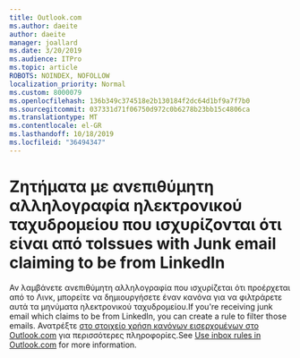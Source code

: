 ```yaml
---
title: Outlook.com
ms.author: daeite
author: daeite
manager: joallard
ms.date: 3/20/2019
ms.audience: ITPro
ms.topic: article
ROBOTS: NOINDEX, NOFOLLOW
localization_priority: Normal
ms.custom: 8000079
ms.openlocfilehash: 136b349c374518e2b130184f2dc64d1bf9a7f7b0
ms.sourcegitcommit: 037331d71f06750d972c0b6278b23bb15c4806ca
ms.translationtype: MT
ms.contentlocale: el-GR
ms.lasthandoff: 10/18/2019
ms.locfileid: "36494347"
---
```

# <a name="issues-with-junk-email-claiming-to-be-from-linkedin"></a><span data-ttu-id="6db65-102">Ζητήματα με ανεπιθύμητη αλληλογραφία ηλεκτρονικού ταχυδρομείου που ισχυρίζονται ότι είναι από το</span><span class="sxs-lookup"><span data-stu-id="6db65-102">Issues with Junk email claiming to be from LinkedIn</span></span>

<span data-ttu-id="6db65-103">Αν λαμβάνετε ανεπιθύμητη αλληλογραφία που ισχυρίζεται ότι προέρχεται από το Λινκ, μπορείτε να δημιουργήσετε έναν κανόνα για να φιλτράρετε αυτά τα μηνύματα ηλεκτρονικού ταχυδρομείου.</span><span class="sxs-lookup"><span data-stu-id="6db65-103">If you're receiving junk email which claims to be from LinkedIn, you can create a rule to filter those emails.</span></span>
<span data-ttu-id="6db65-104">Ανατρέξτε [στο στοιχείο χρήση κανόνων εισερχομένων στο Outlook.com](https://aka.ms/OutlookComInboxRules) για περισσότερες πληροφορίες.</span><span class="sxs-lookup"><span data-stu-id="6db65-104">See [Use inbox rules in Outlook.com](https://aka.ms/OutlookComInboxRules) for more information.</span></span>


